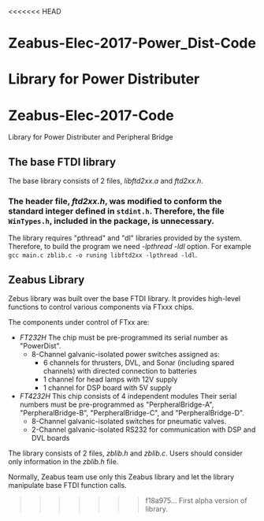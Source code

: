 <<<<<<< HEAD
# Zeabus-Elec-2017-Power_Dist-Code
Library for Power Distributer
=======
# Zeabus-Elec-2017-Code
Library for Power Distributer and Peripheral Bridge

## The base FTDI library
The base library consists of 2 files, _libftd2xx.a_ and _ftd2xx.h_.

### The header file, _ftd2xx.h_, was modified to conform the standard integer defined  in `stdint.h`. Therefore, the file `WinTypes.h`, included in the package, is unnecessary.

The library requires "pthread" and "dl" libraries provided by the system.
Therefore, to build the program we need _-lpthread -ldl_ option. 
For example `gcc main.c zblib.c -o runing libftd2xx -lpthread -ldl`.

## Zeabus Library
Zebus library was built over the base FTDI library. It provides high-level functions to control various components via FTxxx chips.

The components under control of FTxx are:

* _FT232H_ The chip must be pre-programmed its serial number as "PowerDist".
  * 8-Channel galvanic-isolated power switches assigned as:
    * 6 channels for thrusters, DVL, and Sonar (including spared channels) with directed connection to batteries
    * 1 channel for head lamps with 12V supply
    * 1 channel for DSP board with 5V supply
* _FT4232H_ This chip consists of 4 independent modules Their serial numbers must be pre-programmed as "PerpheralBridge-A", "PerpheralBridge-B", "PerpheralBridge-C", and "PerpheralBridge-D".
  * 8-Channel galvanic-isolated switches for pneumatic valves.
  * 2-Channel galvanic-isolated RS232 for communication with DSP and DVL boards

The library consists of 2 files, _zblib.h_ and _zblib.c_. Users should consider only information in the _zblib.h_ file.

Normally, Zeabus team use only this Zeabus library and let the library manipulate base FTDI function calls.
>>>>>>> f18a975... First alpha version of library.
